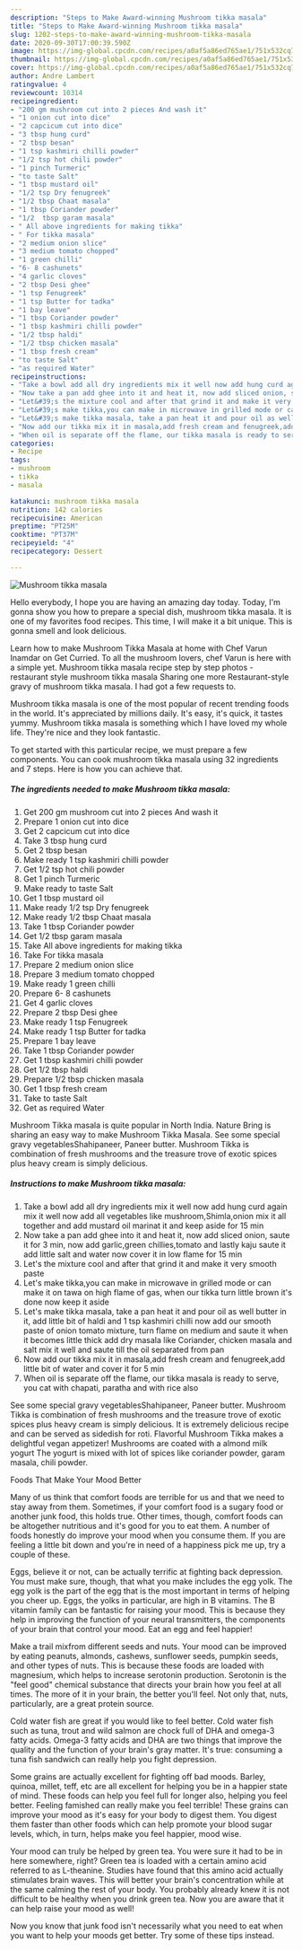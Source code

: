 ```yaml
---
description: "Steps to Make Award-winning Mushroom tikka masala"
title: "Steps to Make Award-winning Mushroom tikka masala"
slug: 1202-steps-to-make-award-winning-mushroom-tikka-masala
date: 2020-09-30T17:00:39.590Z
image: https://img-global.cpcdn.com/recipes/a0af5a86ed765ae1/751x532cq70/mushroom-tikka-masala-recipe-main-photo.jpg
thumbnail: https://img-global.cpcdn.com/recipes/a0af5a86ed765ae1/751x532cq70/mushroom-tikka-masala-recipe-main-photo.jpg
cover: https://img-global.cpcdn.com/recipes/a0af5a86ed765ae1/751x532cq70/mushroom-tikka-masala-recipe-main-photo.jpg
author: Andre Lambert
ratingvalue: 4
reviewcount: 10314
recipeingredient:
- "200 gm mushroom cut into 2 pieces And wash it"
- "1 onion cut into dice"
- "2 capcicum cut into dice"
- "3 tbsp hung curd"
- "2 tbsp besan"
- "1 tsp kashmiri chilli powder"
- "1/2 tsp hot chili powder"
- "1 pinch Turmeric"
- "to taste Salt"
- "1 tbsp mustard oil"
- "1/2 tsp Dry fenugreek"
- "1/2 tbsp Chaat masala"
- "1 tbsp Coriander powder"
- "1/2  tbsp garam masala"
- " All above ingredients for making tikka"
- " For tikka masala"
- "2 medium onion slice"
- "3 medium tomato chopped"
- "1 green chilli"
- "6- 8 cashunets"
- "4 garlic cloves"
- "2 tbsp Desi ghee"
- "1 tsp Fenugreek"
- "1 tsp Butter for tadka"
- "1 bay leave"
- "1 tbsp Coriander powder"
- "1 tbsp kashmiri chilli powder"
- "1/2 tbsp haldi"
- "1/2 tbsp chicken masala"
- "1 tbsp fresh cream"
- "to taste Salt"
- "as required Water"
recipeinstructions:
- "Take a bowl add all dry ingredients mix it well now add hung curd again mix it well now add all vegetables like mushroom,Shimla,onion mix it all together and add mustard oil marinat it and keep aside for 15 min"
- "Now take a pan add ghee into it and heat it, now add sliced onion, saute it for 3 min, now add garlic,green chillies,tomato and lastly kaju saute it add little salt and water now cover it in low flame for 15 min"
- "Let&#39;s the mixture cool and after that grind it and make it very smooth paste"
- "Let&#39;s make tikka,you can make in microwave in grilled mode or can make it on tawa on high flame of gas, when our tikka turn little brown it&#39;s done now keep it aside"
- "Let&#39;s make tikka masala, take a pan heat it and pour oil as well butter in it, add little bit of haldi and 1 tsp kashmiri chilli now add our smooth paste of onion tomato mixture, turn flame on medium and saute it when it becomes little thick add dry masala like Coriander, chicken masala and salt mix it well and saute till the oil separated from pan"
- "Now add our tikka mix it in masala,add fresh cream and fenugreek,add little bit of water and cover it for 5 min"
- "When oil is separate off the flame, our tikka masala is ready to serve, you cat with chapati, paratha and with rice also"
categories:
- Recipe
tags:
- mushroom
- tikka
- masala

katakunci: mushroom tikka masala 
nutrition: 142 calories
recipecuisine: American
preptime: "PT25M"
cooktime: "PT37M"
recipeyield: "4"
recipecategory: Dessert

---
```



![Mushroom tikka masala](https://img-global.cpcdn.com/recipes/a0af5a86ed765ae1/751x532cq70/mushroom-tikka-masala-recipe-main-photo.jpg)

Hello everybody, I hope you are having an amazing day today. Today, I'm gonna show you how to prepare a special dish, mushroom tikka masala. It is one of my favorites food recipes. This time, I will make it a bit unique. This is gonna smell and look delicious.

Learn how to make Mushroom Tikka Masala at home with Chef Varun Inamdar on Get Curried. To all the mushroom lovers, chef Varun is here with a simple yet. Mushroom tikka masala recipe step by step photos - restaurant style mushroom tikka masala Sharing one more Restaurant-style gravy of mushroom tikka masala. I had got a few requests to.

Mushroom tikka masala is one of the most popular of recent trending foods in the world. It's appreciated by millions daily. It's easy, it's quick, it tastes yummy. Mushroom tikka masala is something which I have loved my whole life. They're nice and they look fantastic.


To get started with this particular recipe, we must prepare a few components. You can cook mushroom tikka masala using 32 ingredients and 7 steps. Here is how you can achieve that.

<!--inarticleads1-->

##### The ingredients needed to make Mushroom tikka masala:

1. Get 200 gm mushroom cut into 2 pieces And wash it
1. Prepare 1 onion cut into dice
1. Get 2 capcicum cut into dice
1. Take 3 tbsp hung curd
1. Get 2 tbsp besan
1. Make ready 1 tsp kashmiri chilli powder
1. Get 1/2 tsp hot chili powder
1. Get 1 pinch Turmeric
1. Make ready to taste Salt
1. Get 1 tbsp mustard oil
1. Make ready 1/2 tsp Dry fenugreek
1. Make ready 1/2 tbsp Chaat masala
1. Take 1 tbsp Coriander powder
1. Get 1/2  tbsp garam masala
1. Take  All above ingredients for making tikka
1. Take  For tikka masala
1. Prepare 2 medium onion slice
1. Prepare 3 medium tomato chopped
1. Make ready 1 green chilli
1. Prepare 6- 8 cashunets
1. Get 4 garlic cloves
1. Prepare 2 tbsp Desi ghee
1. Make ready 1 tsp Fenugreek
1. Make ready 1 tsp Butter for tadka
1. Prepare 1 bay leave
1. Take 1 tbsp Coriander powder
1. Get 1 tbsp kashmiri chilli powder
1. Get 1/2 tbsp haldi
1. Prepare 1/2 tbsp chicken masala
1. Get 1 tbsp fresh cream
1. Take to taste Salt
1. Get as required Water


Mushroom Tikka masala is quite popular in North India. Nature Bring is sharing an easy way to make Mushroom Tikka Masala. See some special gravy vegetablesShahipaneer, Paneer butter. Mushroom Tikka is combination of fresh mushrooms and the treasure trove of exotic spices plus heavy cream is simply delicious. 

<!--inarticleads2-->

##### Instructions to make Mushroom tikka masala:

1. Take a bowl add all dry ingredients mix it well now add hung curd again mix it well now add all vegetables like mushroom,Shimla,onion mix it all together and add mustard oil marinat it and keep aside for 15 min
1. Now take a pan add ghee into it and heat it, now add sliced onion, saute it for 3 min, now add garlic,green chillies,tomato and lastly kaju saute it add little salt and water now cover it in low flame for 15 min
1. Let&#39;s the mixture cool and after that grind it and make it very smooth paste
1. Let&#39;s make tikka,you can make in microwave in grilled mode or can make it on tawa on high flame of gas, when our tikka turn little brown it&#39;s done now keep it aside
1. Let&#39;s make tikka masala, take a pan heat it and pour oil as well butter in it, add little bit of haldi and 1 tsp kashmiri chilli now add our smooth paste of onion tomato mixture, turn flame on medium and saute it when it becomes little thick add dry masala like Coriander, chicken masala and salt mix it well and saute till the oil separated from pan
1. Now add our tikka mix it in masala,add fresh cream and fenugreek,add little bit of water and cover it for 5 min
1. When oil is separate off the flame, our tikka masala is ready to serve, you cat with chapati, paratha and with rice also


See some special gravy vegetablesShahipaneer, Paneer butter. Mushroom Tikka is combination of fresh mushrooms and the treasure trove of exotic spices plus heavy cream is simply delicious. It is extremely delicious recipe and can be served as sidedish for roti. Flavorful Mushroom Tikka makes a delightful vegan appetizer! Mushrooms are coated with a almond milk yogurt The yogurt is mixed with lot of spices like coriander powder, garam masala, chili powder. 

Foods That Make Your Mood Better


Many of us think that comfort foods are terrible for us and that we need to stay away from them. Sometimes, if your comfort food is a sugary food or another junk food, this holds true. Other times, though, comfort foods can be altogether nutritious and it's good for you to eat them. A number of foods honestly do improve your mood when you consume them. If you are feeling a little bit down and you're in need of a happiness pick me up, try a couple of these.

Eggs, believe it or not, can be actually terrific at fighting back depression. You must make sure, though, that what you make includes the egg yolk. The egg yolk is the part of the egg that is the most important in terms of helping you cheer up. Eggs, the yolks in particular, are high in B vitamins. The B vitamin family can be fantastic for raising your mood. This is because they help in improving the function of your neural transmitters, the components of your brain that control your mood. Eat an egg and feel happier!

Make a trail mixfrom different seeds and nuts. Your mood can be improved by eating peanuts, almonds, cashews, sunflower seeds, pumpkin seeds, and other types of nuts. This is because these foods are loaded with magnesium, which helps to increase serotonin production. Serotonin is the "feel good" chemical substance that directs your brain how you feel at all times. The more of it in your brain, the better you'll feel. Not only that, nuts, particularly, are a great protein source.

Cold water fish are great if you would like to feel better. Cold water fish such as tuna, trout and wild salmon are chock full of DHA and omega-3 fatty acids. Omega-3 fatty acids and DHA are two things that improve the quality and the function of your brain's gray matter. It's true: consuming a tuna fish sandwich can really help you fight depression. 

Some grains are actually excellent for fighting off bad moods. Barley, quinoa, millet, teff, etc are all excellent for helping you be in a happier state of mind. These foods can help you feel full for longer also, helping you feel better. Feeling famished can really make you feel terrible! These grains can improve your mood as it's easy for your body to digest them. You digest them faster than other foods which can help promote your blood sugar levels, which, in turn, helps make you feel happier, mood wise.

Your mood can truly be helped by green tea. You were sure it had to be in here somewhere, right? Green tea is loaded with a certain amino acid referred to as L-theanine. Studies have found that this amino acid actually stimulates brain waves. This will better your brain's concentration while at the same calming the rest of your body. You probably already knew it is not difficult to be healthy when you drink green tea. Now you are aware that it can help raise your mood as well!

Now you know that junk food isn't necessarily what you need to eat when you want to help your moods get better. Try  some  of  these  tips  instead.


